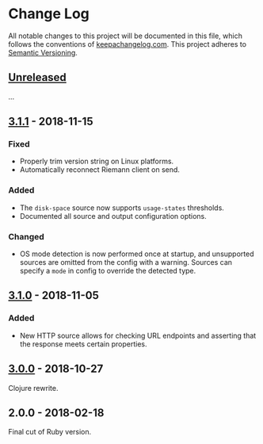Change Log
==========

All notable changes to this project will be documented in this file, which
follows the conventions of [keepachangelog.com](http://keepachangelog.com/).
This project adheres to [Semantic Versioning](http://semver.org/).

## [Unreleased]

...

## [3.1.1] - 2018-11-15

### Fixed
- Properly trim version string on Linux platforms.
- Automatically reconnect Riemann client on send.

### Added
- The `disk-space` source now supports `usage-states` thresholds.
- Documented all source and output configuration options.

### Changed
- OS mode detection is now performed once at startup, and unsupported sources
  are omitted from the config with a warning. Sources can specify a `mode` in
  config to override the detected type.

## [3.1.0] - 2018-11-05

### Added
- New HTTP source allows for checking URL endpoints and asserting that the
  response meets certain properties.

## [3.0.0] - 2018-10-27

Clojure rewrite.

## 2.0.0 - 2018-02-18

Final cut of Ruby version.

[Unreleased]: https://github.com/greglook/solanum/compare/3.1.1...HEAD
[3.1.1]: https://github.com/greglook/solanum/compare/3.1.0...3.1.1
[3.1.0]: https://github.com/greglook/solanum/compare/3.0.0...3.1.0
[3.0.0]: https://github.com/greglook/solanum/compare/2.0.0...3.0.0
